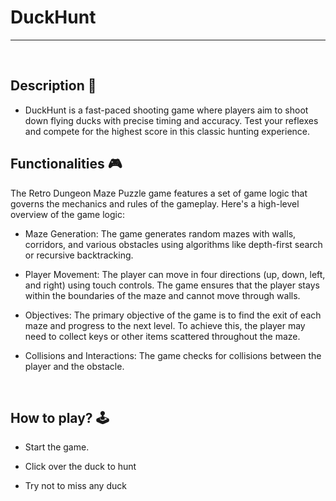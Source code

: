 # **DuckHunt**

---

<br>

## **Description 📃** 
- DuckHunt is a fast-paced shooting game where players aim to shoot down flying ducks with precise timing and accuracy. Test your reflexes and compete for the highest score in this classic hunting experience.



## **Functionalities 🎮** 
The Retro Dungeon Maze Puzzle game features a set of game logic that governs the mechanics and rules of the gameplay. Here's a high-level overview of the game logic:

- Maze Generation: The game generates random mazes with walls, corridors, and various obstacles using algorithms like depth-first search or recursive backtracking.

- Player Movement: The player can move in four directions (up, down, left, and right) using touch controls. The game ensures that the player stays within the boundaries of the maze and cannot move through walls.

- Objectives: The primary objective of the game is to find the exit of each maze and progress to the next level. To achieve this, the player may need to collect keys or other items scattered throughout the maze.

- Collisions and Interactions: The game checks for collisions between the player and the obstacle.
<br>

## **How to play? 🕹️**

- Start the game.

- Click over the duck to hunt

- Try not to miss any duck
<br>

<br>
